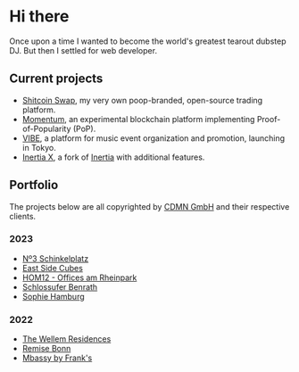 # Hi there

Once upon a time I wanted to become the world's greatest tearout dubstep DJ. But then I settled for web developer.

## Current projects

- [Shitcoin Swap](https://www.shitcoinswap.com), my very own poop-branded, open-source trading platform.
- [Momentum](https://github.com/momentum-foundation/whitepaper), an experimental blockchain platform implementing Proof-of-Popularity (PoP). 
- [VIBE](https://vibe.tokyo), a platform for music event organization and promotion, launching in Tokyo.
- [Inertia X](https://github.com/buhrmi/inertia), a fork of [Inertia](https://inertiajs.com) with additional features.

## Portfolio

The projects below are all copyrighted by [CDMN GmbH](https://cdmn.de) and their respective clients.

### 2023

- [Nº3 Schinkelplatz](https://no3-schinkelplatz.cdmn.de/en)
- [East Side Cubes](https://www.east-side-cubes.de)
- [HOM12 - Offices am Rheinpark](https://www.hom12.de)
- [Schlossufer Benrath](https://www.schlossufer-benrath.de)
- [Sophie Hamburg](https://sophie.hamburg)

### 2022

- [The Wellem Residences](https://www.thewellemresidences.com)
- [Remise Bonn](https://www.remise-bonn.de)
- [Mbassy by Frank's](https://www.mbassybyfranks.com)

